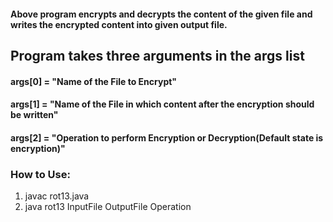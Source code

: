 #### Above program encrypts and decrypts the content of the given file and writes the encrypted content into given output file.

## Program takes three arguments in the args list 
#### args[0] = "Name of the File to Encrypt"
#### args[1] = "Name of the File in which content after the encryption should be written"
####  args[2] = "Operation to perform Encryption or Decryption(Default state is encryption)"

### How to Use:
1. javac rot13.java 
1. java rot13 InputFile OutputFile Operation
